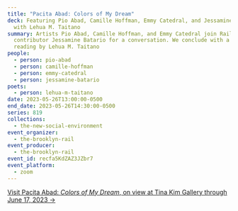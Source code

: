 ```yaml
---
title: "Pacita Abad: Colors of My Dream"
deck: Featuring Pio Abad, Camille Hoffman, Emmy Catedral, and Jessamine Batario,
  with Lehua M. Taitano
summary: Artists Pio Abad, Camille Hoffman, and Emmy Catedral join Rail
  contributor Jessamine Batario for a conversation. We conclude with a poetry
  reading by Lehua M. Taitano
people:
  - person: pio-abad
  - person: camille-hoffman
  - person: emmy-catedral
  - person: jessamine-batario
poets:
  - person: lehua-m-taitano
date: 2023-05-26T13:00:00-0500
end_date: 2023-05-26T14:30:00-0500
series: 819
collections:
  - the-new-social-environment
event_organizer:
  - the-brooklyn-rail
event_producer:
  - the-brooklyn-rail
event_id: recfa5KdZAZ3JZbr7
event_platform:
  - zoom
---
```

[V﻿isit Pacita Abad: *Colors of My Dream*, on view at Tina Kim Gallery through June 17, 2023 →](https://www.tinakimgallery.com/exhibitions/pacita-abad2#tab:thumbnails)